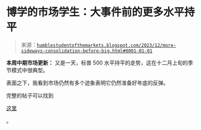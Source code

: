 <!--yml

分类：未分类

日期：2024-05-18 01:22:06

-->

# 博学的市场学生：大事件前的更多水平持平

> 来源：[`humblestudentofthemarkets.blogspot.com/2023/12/more-sideways-consolidation-before-big.html#0001-01-01`](https://humblestudentofthemarkets.blogspot.com/2023/12/more-sideways-consolidation-before-big.html#0001-01-01)

**本周中期市场更新：** 又是一天，标普 500 水平持平的走势，这在十二月上旬的季节模式中很典型。

表面之下，我看到市场仍然有多个迹象表明它仍然准备好年底的反弹。

完整的帖子可以找到

[这里](https://humblestudentofthemarkets.com/2023/12/06/more-sideways-consolidation-before-the-big-event/)

。
